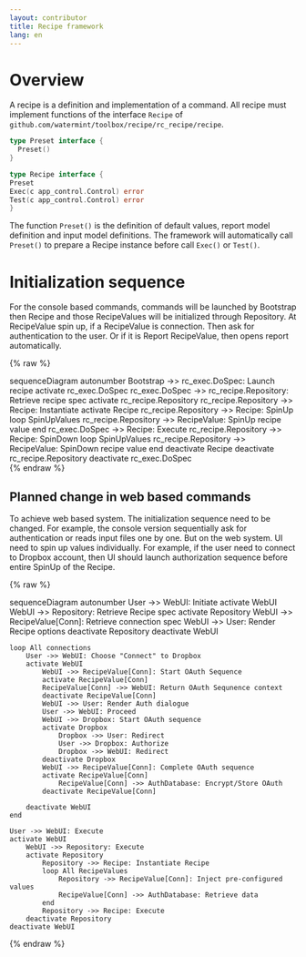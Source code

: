 ```yaml
---
layout: contributor
title: Recipe framework
lang: en
---
```


# Overview

A recipe is a definition and implementation of a command.
All recipe must implement functions of the interface `Recipe` of `github.com/watermint/toolbox/recipe/rc_recipe/recipe`.

```go
type Preset interface {
  Preset()
}

type Recipe interface {
Preset
Exec(c app_control.Control) error
Test(c app_control.Control) error
}
```

The function `Preset()` is the definition of default values, report model definition and input model definitions. The
framework will automatically call `Preset()` to prepare a Recipe instance before call `Exec()` or `Test()`.

# Initialization sequence

For the console based commands, commands will be launched by Bootstrap then Recipe and those RecipeValues will be
initialized through Repository. At RecipeValue spin up, if a RecipeValue is connection. Then ask for authentication to
the user. Or if it is Report RecipeValue, then opens report automatically.

{% raw %}
<div class="mermaid">
sequenceDiagram
  autonumber
  Bootstrap ->> rc_exec.DoSpec: Launch recipe
  activate rc_exec.DoSpec 
  rc_exec.DoSpec ->> rc_recipe.Repository: Retrieve recipe spec
  activate rc_recipe.Repository
  rc_recipe.Repository ->> Recipe: Instantiate
  activate Recipe
  rc_recipe.Repository ->> Recipe: SpinUp
  loop SpinUpValues
    rc_recipe.Repository ->> RecipeValue: SpinUp recipe value
  end
  rc_exec.DoSpec ->> Recipe: Execute
  rc_recipe.Repository ->> Recipe: SpinDown
  loop SpinUpValues
    rc_recipe.Repository ->> RecipeValue: SpinDown recipe value
  end
  deactivate Recipe
  deactivate rc_recipe.Repository
  deactivate rc_exec.DoSpec
</div>
{% endraw %}

## Planned change in web based commands

To achieve web based system. The initialization sequence need to be changed. For example, the console version
sequentially ask for authentication or reads input files one by one. But on the web system. UI need to spin up values
individually. For example, if the user need to connect to Dropbox account, then UI should launch authorization sequence
before entire SpinUp of the Recipe.

{% raw %}
<div class="mermaid">
sequenceDiagram
    autonumber
    User ->> WebUI: Initiate 
    activate WebUI
      WebUI ->> Repository: Retrieve Recipe spec
      activate Repository
        WebUI ->> RecipeValue[Conn]: Retrieve connection spec
        WebUI ->> User: Render Recipe options
      deactivate Repository
    deactivate WebUI

    loop All connections
        User ->> WebUI: Choose "Connect" to Dropbox
        activate WebUI
            WebUI ->> RecipeValue[Conn]: Start OAuth Sequence
            activate RecipeValue[Conn]
            RecipeValue[Conn] ->> WebUI: Return OAuth Sequnence context
            deactivate RecipeValue[Conn]
            WebUI ->> User: Render Auth dialogue
            User ->> WebUI: Proceed
            WebUI ->> Dropbox: Start OAuth sequence
            activate Dropbox
                Dropbox ->> User: Redirect
                User ->> Dropbox: Authorize
                Dropbox ->> WebUI: Redirect
            deactivate Dropbox
            WebUI ->> RecipeValue[Conn]: Complete OAuth sequence
            activate RecipeValue[Conn]
                RecipeValue[Conn] ->> AuthDatabase: Encrypt/Store OAuth
            deactivate RecipeValue[Conn]

        deactivate WebUI
    end

    User ->> WebUI: Execute
    activate WebUI
        WebUI ->> Repository: Execute
        activate Repository
            Repository ->> Recipe: Instantiate Recipe
            loop All RecipeValues
                Repository ->> RecipeValue[Conn]: Inject pre-configured values
                RecipeValue[Conn] ->> AuthDatabase: Retrieve data
            end
            Repository ->> Recipe: Execute
        deactivate Repository
    deactivate WebUI

</div>
{% endraw %}